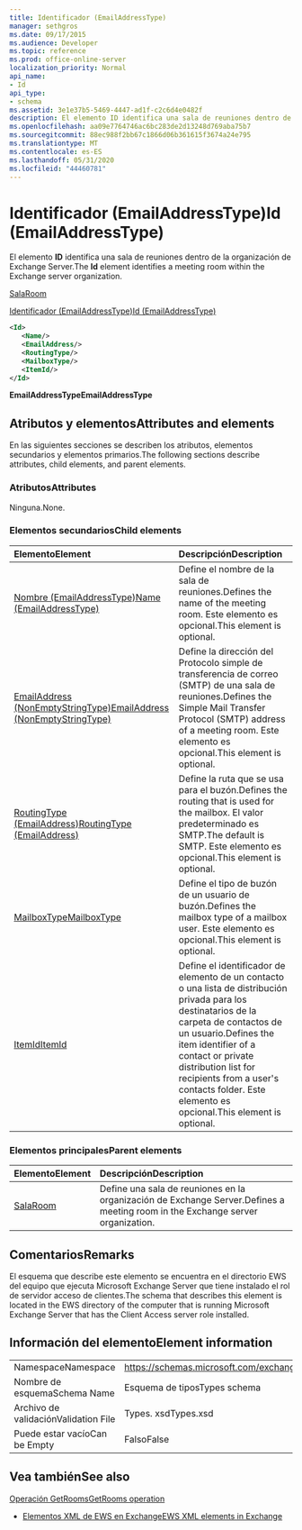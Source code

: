 ```yaml
---
title: Identificador (EmailAddressType)
manager: sethgros
ms.date: 09/17/2015
ms.audience: Developer
ms.topic: reference
ms.prod: office-online-server
localization_priority: Normal
api_name:
- Id
api_type:
- schema
ms.assetid: 3e1e37b5-5469-4447-ad1f-c2c6d4e0482f
description: El elemento ID identifica una sala de reuniones dentro de la organización de Exchange Server.
ms.openlocfilehash: aa09e7764746ac6bc283de2d13248d769aba75b7
ms.sourcegitcommit: 88ec988f2bb67c1866d06b361615f3674a24e795
ms.translationtype: MT
ms.contentlocale: es-ES
ms.lasthandoff: 05/31/2020
ms.locfileid: "44460781"
---
```

# <a name="id-emailaddresstype"></a><span data-ttu-id="3581f-103">Identificador (EmailAddressType)</span><span class="sxs-lookup"><span data-stu-id="3581f-103">Id (EmailAddressType)</span></span>

<span data-ttu-id="3581f-104">El elemento **ID** identifica una sala de reuniones dentro de la organización de Exchange Server.</span><span class="sxs-lookup"><span data-stu-id="3581f-104">The **Id** element identifies a meeting room within the Exchange server organization.</span></span> 
  
[<span data-ttu-id="3581f-105">Sala</span><span class="sxs-lookup"><span data-stu-id="3581f-105">Room</span></span>](room.md)
  
[<span data-ttu-id="3581f-106">Identificador (EmailAddressType)</span><span class="sxs-lookup"><span data-stu-id="3581f-106">Id (EmailAddressType)</span></span>](id-emailaddresstype.md)
  
```xml
<Id>
   <Name/>
   <EmailAddress/>
   <RoutingType/>
   <MailboxType/>
   <ItemId/>
</Id>
```

 <span data-ttu-id="3581f-107">**EmailAddressType**</span><span class="sxs-lookup"><span data-stu-id="3581f-107">**EmailAddressType**</span></span>
## <a name="attributes-and-elements"></a><span data-ttu-id="3581f-108">Atributos y elementos</span><span class="sxs-lookup"><span data-stu-id="3581f-108">Attributes and elements</span></span>

<span data-ttu-id="3581f-109">En las siguientes secciones se describen los atributos, elementos secundarios y elementos primarios.</span><span class="sxs-lookup"><span data-stu-id="3581f-109">The following sections describe attributes, child elements, and parent elements.</span></span>
  
### <a name="attributes"></a><span data-ttu-id="3581f-110">Atributos</span><span class="sxs-lookup"><span data-stu-id="3581f-110">Attributes</span></span>

<span data-ttu-id="3581f-111">Ninguna.</span><span class="sxs-lookup"><span data-stu-id="3581f-111">None.</span></span>
  
### <a name="child-elements"></a><span data-ttu-id="3581f-112">Elementos secundarios</span><span class="sxs-lookup"><span data-stu-id="3581f-112">Child elements</span></span>

|<span data-ttu-id="3581f-113">**Elemento**</span><span class="sxs-lookup"><span data-stu-id="3581f-113">**Element**</span></span>|<span data-ttu-id="3581f-114">**Descripción**</span><span class="sxs-lookup"><span data-stu-id="3581f-114">**Description**</span></span>|
|:-----|:-----|
|[<span data-ttu-id="3581f-115">Nombre (EmailAddressType)</span><span class="sxs-lookup"><span data-stu-id="3581f-115">Name (EmailAddressType)</span></span>](name-emailaddresstype.md) <br/> |<span data-ttu-id="3581f-116">Define el nombre de la sala de reuniones.</span><span class="sxs-lookup"><span data-stu-id="3581f-116">Defines the name of the meeting room.</span></span> <span data-ttu-id="3581f-117">Este elemento es opcional.</span><span class="sxs-lookup"><span data-stu-id="3581f-117">This element is optional.</span></span>  <br/> |
|[<span data-ttu-id="3581f-118">EmailAddress (NonEmptyStringType)</span><span class="sxs-lookup"><span data-stu-id="3581f-118">EmailAddress (NonEmptyStringType)</span></span>](emailaddress-nonemptystringtype.md) <br/> |<span data-ttu-id="3581f-119">Define la dirección del Protocolo simple de transferencia de correo (SMTP) de una sala de reuniones.</span><span class="sxs-lookup"><span data-stu-id="3581f-119">Defines the Simple Mail Transfer Protocol (SMTP) address of a meeting room.</span></span> <span data-ttu-id="3581f-120">Este elemento es opcional.</span><span class="sxs-lookup"><span data-stu-id="3581f-120">This element is optional.</span></span>  <br/> |
|[<span data-ttu-id="3581f-121">RoutingType (EmailAddress)</span><span class="sxs-lookup"><span data-stu-id="3581f-121">RoutingType (EmailAddress)</span></span>](routingtype-emailaddress.md) <br/> |<span data-ttu-id="3581f-122">Define la ruta que se usa para el buzón.</span><span class="sxs-lookup"><span data-stu-id="3581f-122">Defines the routing that is used for the mailbox.</span></span> <span data-ttu-id="3581f-123">El valor predeterminado es SMTP.</span><span class="sxs-lookup"><span data-stu-id="3581f-123">The default is SMTP.</span></span> <span data-ttu-id="3581f-124">Este elemento es opcional.</span><span class="sxs-lookup"><span data-stu-id="3581f-124">This element is optional.</span></span>  <br/> |
|[<span data-ttu-id="3581f-125">MailboxType</span><span class="sxs-lookup"><span data-stu-id="3581f-125">MailboxType</span></span>](mailboxtype.md) <br/> |<span data-ttu-id="3581f-126">Define el tipo de buzón de un usuario de buzón.</span><span class="sxs-lookup"><span data-stu-id="3581f-126">Defines the mailbox type of a mailbox user.</span></span> <span data-ttu-id="3581f-127">Este elemento es opcional.</span><span class="sxs-lookup"><span data-stu-id="3581f-127">This element is optional.</span></span>  <br/> |
|[<span data-ttu-id="3581f-128">ItemId</span><span class="sxs-lookup"><span data-stu-id="3581f-128">ItemId</span></span>](itemid.md) <br/> |<span data-ttu-id="3581f-129">Define el identificador de elemento de un contacto o una lista de distribución privada para los destinatarios de la carpeta de contactos de un usuario.</span><span class="sxs-lookup"><span data-stu-id="3581f-129">Defines the item identifier of a contact or private distribution list for recipients from a user's contacts folder.</span></span> <span data-ttu-id="3581f-130">Este elemento es opcional.</span><span class="sxs-lookup"><span data-stu-id="3581f-130">This element is optional.</span></span>  <br/> |
   
### <a name="parent-elements"></a><span data-ttu-id="3581f-131">Elementos principales</span><span class="sxs-lookup"><span data-stu-id="3581f-131">Parent elements</span></span>

|<span data-ttu-id="3581f-132">**Elemento**</span><span class="sxs-lookup"><span data-stu-id="3581f-132">**Element**</span></span>|<span data-ttu-id="3581f-133">**Descripción**</span><span class="sxs-lookup"><span data-stu-id="3581f-133">**Description**</span></span>|
|:-----|:-----|
|[<span data-ttu-id="3581f-134">Sala</span><span class="sxs-lookup"><span data-stu-id="3581f-134">Room</span></span>](room.md) <br/> |<span data-ttu-id="3581f-135">Define una sala de reuniones en la organización de Exchange Server.</span><span class="sxs-lookup"><span data-stu-id="3581f-135">Defines a meeting room in the Exchange server organization.</span></span>  <br/> |
   
## <a name="remarks"></a><span data-ttu-id="3581f-136">Comentarios</span><span class="sxs-lookup"><span data-stu-id="3581f-136">Remarks</span></span>

<span data-ttu-id="3581f-137">El esquema que describe este elemento se encuentra en el directorio EWS del equipo que ejecuta Microsoft Exchange Server que tiene instalado el rol de servidor acceso de clientes.</span><span class="sxs-lookup"><span data-stu-id="3581f-137">The schema that describes this element is located in the EWS directory of the computer that is running Microsoft Exchange Server that has the Client Access server role installed.</span></span>
  
## <a name="element-information"></a><span data-ttu-id="3581f-138">Información del elemento</span><span class="sxs-lookup"><span data-stu-id="3581f-138">Element information</span></span>

|||
|:-----|:-----|
|<span data-ttu-id="3581f-139">Namespace</span><span class="sxs-lookup"><span data-stu-id="3581f-139">Namespace</span></span>  <br/> |https://schemas.microsoft.com/exchange/services/2006/types  <br/> |
|<span data-ttu-id="3581f-140">Nombre de esquema</span><span class="sxs-lookup"><span data-stu-id="3581f-140">Schema Name</span></span>  <br/> |<span data-ttu-id="3581f-141">Esquema de tipos</span><span class="sxs-lookup"><span data-stu-id="3581f-141">Types schema</span></span>  <br/> |
|<span data-ttu-id="3581f-142">Archivo de validación</span><span class="sxs-lookup"><span data-stu-id="3581f-142">Validation File</span></span>  <br/> |<span data-ttu-id="3581f-143">Types. xsd</span><span class="sxs-lookup"><span data-stu-id="3581f-143">Types.xsd</span></span>  <br/> |
|<span data-ttu-id="3581f-144">Puede estar vacío</span><span class="sxs-lookup"><span data-stu-id="3581f-144">Can be Empty</span></span>  <br/> |<span data-ttu-id="3581f-145">Falso</span><span class="sxs-lookup"><span data-stu-id="3581f-145">False</span></span>  <br/> |
   
## <a name="see-also"></a><span data-ttu-id="3581f-146">Vea también</span><span class="sxs-lookup"><span data-stu-id="3581f-146">See also</span></span>



[<span data-ttu-id="3581f-147">Operación GetRooms</span><span class="sxs-lookup"><span data-stu-id="3581f-147">GetRooms operation</span></span>](getrooms-operation.md)


- [<span data-ttu-id="3581f-148">Elementos XML de EWS en Exchange</span><span class="sxs-lookup"><span data-stu-id="3581f-148">EWS XML elements in Exchange</span></span>](ews-xml-elements-in-exchange.md)

